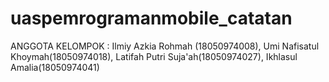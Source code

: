# uaspemrogramanmobile_catatan
ANGGOTA KELOMPOK : Ilmiy Azkia Rohmah (18050974008), Umi Nafisatul Khoymah(18050974018), Latifah Putri Suja'ah(18050974027), Ikhlasul Amalia(18050974041)
